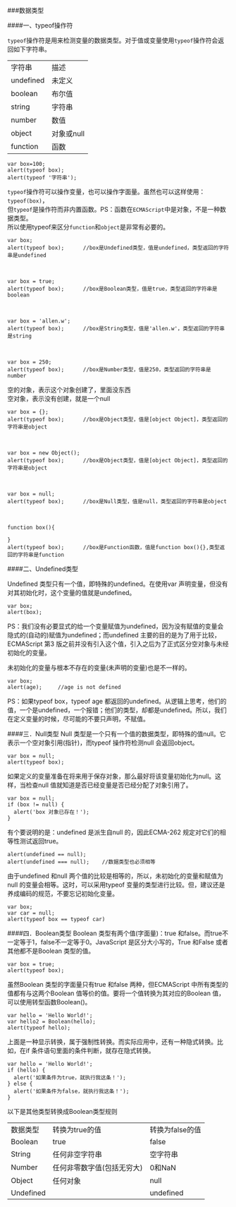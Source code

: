 ###数据类型

####一、typeof操作符

`typeof`操作符是用来检测变量的数据类型。对于值或变量使用`typeof`操作符会返回如下字符串。

<table>
<tr><td>字符串</td><td>描述</td></tr>
<tr><td>undefined</td><td>未定义</td></tr>
<tr><td>boolean</td><td>布尔值</td></tr>
<tr><td>string</td><td>字符串</td></tr>
<tr><td>number</td><td>数值</td></tr>
<tr><td>object</td><td>对象或null</td></tr>
<tr><td>function</td><td>函数</td></tr>
</table>

    var box=100;
    alert(typeof box);
    alert(typeof '字符串');

`typeof`操作符可以操作变量，也可以操作字面量。虽然也可以这样使用：`typeof(box)`，           
但`typeof`是操作符而非内置函数。PS：函数在`ECMAScript`中是对象，不是一种数据类型。                
所以使用typeof来区分`function`和`object`是非常有必要的。      

    var box;
    alert(typeof box);    	//box是Undefined类型，值是undefined，类型返回的字符串是undefined

<br />

    var box = true;
    alert(typeof box);		//box是Boolean类型，值是true，类型返回的字符串是boolean

<br />

    var box = 'allen.w';
    alert(typeof box);		//box是String类型，值是'allen.w'，类型返回的字符串是string

<br />

    var box = 250;
    alert(typeof box);		//box是Number类型，值是250，类型返回的字符串是number

空的对象，表示这个对象创建了，里面没东西    
空对象，表示没有创建，就是一个null    

    var box = {};
    alert(typeof box);		//box是Object类型，值是[object Object]，类型返回的字符串是object

<br />

    var box = new Object();
    alert(typeof box);		//box是Object类型，值是[object Object]，类型返回的字符串是object

<br />

    var box = null;
    alert(typeof box);		//box是Null类型，值是null，类型返回的字符串是object

<br />

    function box(){
    
    }
    alert(typeof box);		//box是Function函数，值是function box(){},类型返回的字符串是function
 
####二、Undefined类型

Undefined 类型只有一个值，即特殊的undefined。在使用var 声明变量，但没有对其初始化时，这个变量的值就是undefined。

    var box;
    alert(box);

PS：我们没有必要显式的给一个变量赋值为undefined，因为没有赋值的变量会隐式的(自动的)赋值为undefined；而undefined 主要的目的是为了用于比较，ECMAScript 第3 版之前并没有引入这个值，引入之后为了正式区分空对象与未经初始化的变量。
       
未初始化的变量与根本不存在的变量(未声明的变量)也是不一样的。

    var box;
    alert(age);    	//age is not defined

PS：如果typeof box，typeof age 都返回的undefined。从逻辑上思考，他们的值，一个是undefined，一个报错；他们的类型，却都是undefined。所以，我们在定义变量的时候，尽可能的不要只声明，不赋值。

####三．Null类型
Null 类型是一个只有一个值的数据类型，即特殊的值null。它表示一个空对象引用(指针)，而typeof 操作符检测null 会返回object。

    var box = null;
    alert(typeof box);

如果定义的变量准备在将来用于保存对象，那么最好将该变量初始化为null。这样，当检查null 值就知道是否已经变量是否已经分配了对象引用了。

    var box = null;
    if (box != null) {
      alert('box 对象已存在！');
    }

有个要说明的是：undefined 是派生自null 的，因此ECMA-262 规定对它们的相等性测试返回true。

    alert(undefined == null);
    alert(undefined === null);    //数据类型也必须相等

由于undefined 和null 两个值的比较是相等的，所以，未初始化的变量和赋值为null 的变量会相等。这时，可以采用typeof 变量的类型进行比较。但，建议还是养成编码的规范，不要忘记初始化变量。

    var box;
    var car = null;
    alert(typeof box == typeof car)

####四．Boolean类型
Boolean 类型有两个值(字面量)：true 和false。而true不一定等于1，false不一定等于0。JavaScript 是区分大小写的，True 和False 或者其他都不是Boolean 类型的值。

    var box = true;
    alert(typeof box);

虽然Boolean 类型的字面量只有true 和false 两种，但ECMAScript 中所有类型的值都有与这两个Boolean 值等价的值。要将一个值转换为其对应的Boolean 值，可以使用转型函数Boolean()。

    var hello = 'Hello World!';
    var hello2 = Boolean(hello);
    alert(typeof hello);

上面是一种显示转换，属于强制性转换。而实际应用中，还有一种隐式转换。比如，在if 条件语句里面的条件判断，就存在隐式转换。

    var hello = 'Hello World!';
    if (hello) {
      alert('如果条件为true，就执行我这条！');
    } else {
      alert('如果条件为false，就执行我这条！');
    }

以下是其他类型转换成Boolean类型规则

<table>
<tr><td>数据类型</td><td>转换为true的值</td><td>转换为false的值</td></tr>
<tr><td>Boolean</td><td>true</td><td>false</td></tr>
<tr><td>String</td><td>任何非空字符串</td><td>空字符串</td></tr>
<tr><td>Number</td><td>任何非零数字值(包括无穷大)</td><td>0和NaN</td></tr>
<tr><td>Object</td><td>任何对象</td><td>null</td></tr>
<tr><td>Undefined</td><td></td><td>undefined</td></tr>
</table>
